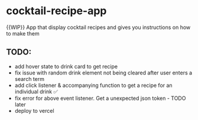 # cocktail-recipe-app
{{WIP}} App that display cocktail recipes and gives you instructions on how to make them 


## TODO: 
  * add hover state to drink card to get recipe 
  * fix issue with random drink element not being cleared after user enters a search term  
  * add click listener & accompanying function to get a recipe for an individual drink  ✅
  * fix error for above event listener. Get a unexpected json token - TODO later 
  * deploy to vercel 
   
  
  

